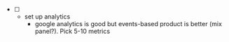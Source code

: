 
- [ ] - set up analytics
    - google analytics is good but events-based product is better (mix panel?). Pick 5-10 metrics